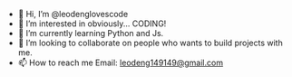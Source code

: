 - 👋 Hi, I’m @leodenglovescode
- 👀 I’m interested in obviously... CODING!
- 🌱 I’m currently learning Python and Js.
- 💞️ I’m looking to collaborate on people who wants to build projects with me.
- 📫 How to reach me Email: leodeng149149@gmail.com


<!---
leodenglovescode/leodenglovescode is a ✨ special ✨ repository because its `README.md` (this file) appears on your GitHub profile.
You can click the Preview link to take a look at your changes.
--->
